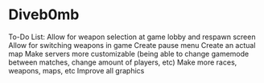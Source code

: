 Diveb0mb
========
To-Do List:
Allow for weapon selection at game lobby and respawn screen
Allow for switching weapons in game
Create pause menu
Create an actual map
Make servers more customizable (being able to change gamemode between matches, change amount of players, etc)
Make more races, weapons, maps, etc
Improve all graphics
